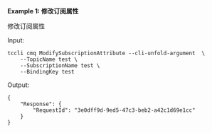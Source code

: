 **Example 1: 修改订阅属性**

修改订阅属性

Input: 

```
tccli cmq ModifySubscriptionAttribute --cli-unfold-argument  \
    --TopicName test \
    --SubscriptionName test \
    --BindingKey test
```

Output: 
```
{
    "Response": {
        "RequestId": "3e0dff9d-9ed5-47c3-beb2-a42c1d69e1cc"
    }
}
```

